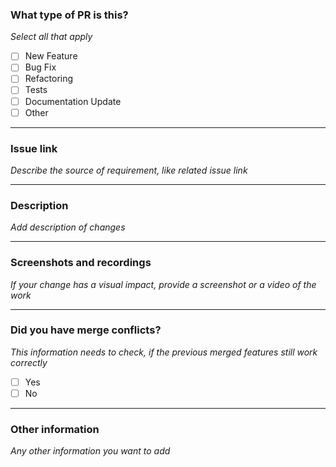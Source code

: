 ### What type of PR is this? 

*Select all that apply*

- [ ] New Feature
- [ ] Bug Fix
- [ ] Refactoring
- [ ] Tests
- [ ] Documentation Update
- [ ] Other
  
---

### Issue link

*Describe the source of requirement, like related issue link*

---

### Description

*Add description of changes*

---

### Screenshots and recordings

*If your change has a visual impact, provide a screenshot or a video of the work*

---

### Did you have merge conflicts?

*This information needs to check, if the previous merged features still work correctly*

- [ ] Yes
- [ ] No

---

### Other information

*Any other information you want to add*